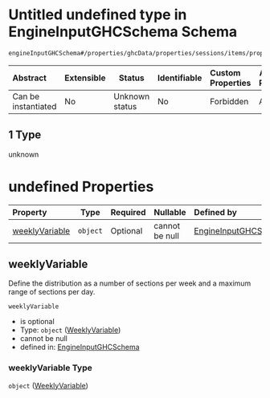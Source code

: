 # Untitled undefined type in EngineInputGHCSchema Schema

```txt
engineInputGHCSchema#/properties/ghcData/properties/sessions/items/properties/distribution/oneOf/0/properties/stablePeriods/oneOf/1
```




| Abstract            | Extensible | Status         | Identifiable | Custom Properties | Additional Properties | Access Restrictions | Defined In                                                         |
| :------------------ | ---------- | -------------- | ------------ | :---------------- | --------------------- | ------------------- | ------------------------------------------------------------------ |
| Can be instantiated | No         | Unknown status | No           | Forbidden         | Allowed               | none                | [ghc.schema.json\*](../out/ghc.schema.json "open original schema") |

## 1 Type

unknown

# undefined Properties

| Property                          | Type     | Required | Nullable       | Defined by                                                                                                                                                                                                                                                                                                                               |
| :-------------------------------- | -------- | -------- | -------------- | :--------------------------------------------------------------------------------------------------------------------------------------------------------------------------------------------------------------------------------------------------------------------------------------------------------------------------------------- |
| [weeklyVariable](#weeklyvariable) | `object` | Optional | cannot be null | [EngineInputGHCSchema](ghc-properties-ghcdata-properties-sessions-session-properties-distribution-oneof-0-properties-stableperiods-oneof-1-properties-weeklyvariable.md "engineInputGHCSchema#/properties/ghcData/properties/sessions/items/properties/distribution/oneOf/0/properties/stablePeriods/oneOf/1/properties/weeklyVariable") |

## weeklyVariable

Define the distribution as a number of sections per week and a maximum range of sections per day.


`weeklyVariable`

-   is optional
-   Type: `object` ([WeeklyVariable](ghc-properties-ghcdata-properties-sessions-session-properties-distribution-oneof-0-properties-stableperiods-oneof-1-properties-weeklyvariable.md))
-   cannot be null
-   defined in: [EngineInputGHCSchema](ghc-properties-ghcdata-properties-sessions-session-properties-distribution-oneof-0-properties-stableperiods-oneof-1-properties-weeklyvariable.md "engineInputGHCSchema#/properties/ghcData/properties/sessions/items/properties/distribution/oneOf/0/properties/stablePeriods/oneOf/1/properties/weeklyVariable")

### weeklyVariable Type

`object` ([WeeklyVariable](ghc-properties-ghcdata-properties-sessions-session-properties-distribution-oneof-0-properties-stableperiods-oneof-1-properties-weeklyvariable.md))
